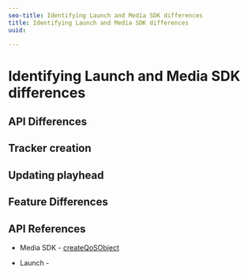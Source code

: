 ```yaml
---
seo-title: Identifying Launch and Media SDK differences
title: Identifying Launch and Media SDK differences
uuid: 

---
```


# Identifying Launch and Media SDK differences

## API Differences



## Tracker creation 



## Updating playhead 



## Feature Differences



## API References

* Media SDK - [createQoSObject](https://adobe-marketing-cloud.github.io/media-sdks/reference/javascript/MediaHeartbeat.html#.createQoSObject)

* Launch - 
